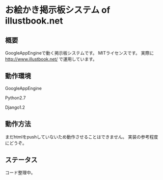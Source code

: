 お絵かき掲示板システム of illustbook.net
=============

概要
-------

GoogleAppEngineで動く掲示板システムです。
MITライセンスです。
実際に
http://www.illustbook.net/
で運用しています。

動作環境
-------

GoogleAppEngine

Python2.7

Django1.2

動作方法
-------

まだhtmlをpushしていないため動作させることはできません。
実装の参考程度にどうぞ。

ステータス
-------

コード整理中。
